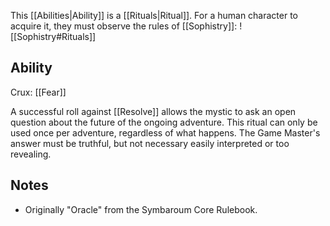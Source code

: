 This [[Abilities|Ability]] is a [[Rituals|Ritual]]. For a human character to acquire it, they must observe the rules of [[Sophistry]]:
![[Sophistry#Rituals]]
## Ability
Crux: [[Fear]]

A successful roll against [[Resolve]] allows the mystic to ask an open question about the future of the ongoing adventure. This ritual can only be used once per adventure, regardless of what happens. The Game Master's answer must be truthful, but not necessary easily interpreted or too revealing.
## Notes
* Originally "Oracle" from the Symbaroum Core Rulebook.